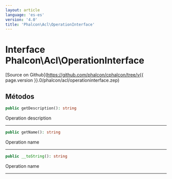 ```yaml
---
layout: article
language: 'es-es'
version: '4.0'
title: 'Phalcon\Acl\OperationInterface'
---
```

# Interface **Phalcon\Acl\OperationInterface**

[Source on Github](https://github.com/phalcon/cphalcon/tree/v{{ page.version }}.0/phalcon/acl/operationinterface.zep)

## Métodos

```php
public getDescription(): string
```

Operation description

* * *

```php
public getName(): string
```

Operation name

* * *

```php
public __toString(): string
```

Operation name

* * *
